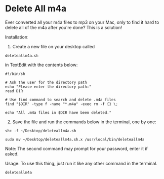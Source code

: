 # Delete All m4a
Ever converted all your m4a files to mp3 on your Mac, only to find it hard to delete all of the m4a after you're done? This is a solution!

Installation:
1. Create a new file on your desktop called
```
deleteallm4a.sh
```
in TextEdit with the contents below:
```
#!/bin/sh

# Ask the user for the directory path
echo "Please enter the directory path:"
read DIR

# Use find command to search and delete .m4a files
find "$DIR" -type f -name "*.m4a" -exec rm -f {} \;

echo "All .m4a files in $DIR have been deleted."
```
2. Save the file and run the commands below in the terminal, one by one:
```
shc -f ~/Desktop/deleteallm4a.sh
```
```
sudo mv ~/Desktop/deleteallm4a.sh.x /usr/local/bin/deleteallm4a
```
Note: The second command may prompt for your password, enter it if asked.

Usage:
To use this thing, just run it like any other command in the terminal.
```
deleteallm4a
```
